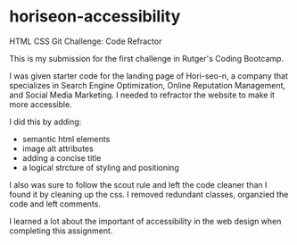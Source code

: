 # horiseon-accessibility

HTML CSS Git Challenge: Code Refractor

This is my submission for the first challenge in Rutger's Coding Bootcamp.

I was given starter code for the landing page of Hori-seo-n, a company that specializes in Search Engine Optimization, Online Reputation Management, and Social Media Marketing. I needed to refractor the website to make it more accessible. 

I did this by adding:
 - semantic html elements
 - image alt attributes
 - adding a concise title
 - a logical strcture of styling and positioning

 I also was sure to follow the scout rule and left the code cleaner than I found it by cleaning up the css. I removed redundant classes, organzied the code and left comments.

I learned a lot about the important of accessibility in the web design when completing this assignment.

